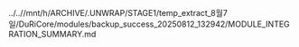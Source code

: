 ../..//mnt/h/ARCHIVE/.UNWRAP/STAGE1/temp_extract_8월7일/DuRiCore/modules/backup_success_20250812_132942/MODULE_INTEGRATION_SUMMARY.md